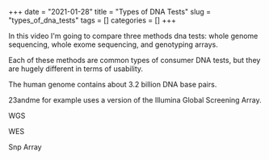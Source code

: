 +++ 
date = "2021-01-28"
title = "Types of DNA Tests"
slug = "types_of_dna_tests"
tags = []
categories = []
+++

In this video I'm going to compare three methods dna tests: whole genome sequencing, whole exome sequencing, and genotyping arrays.

Each of these methods are common types of consumer DNA tests, but they are hugely different in terms of usability.

The human genome contains about 3.2 billion DNA base pairs.

23andme for example uses a version of the Illumina Global Screening Array.

WGS

WES

Snp Array
